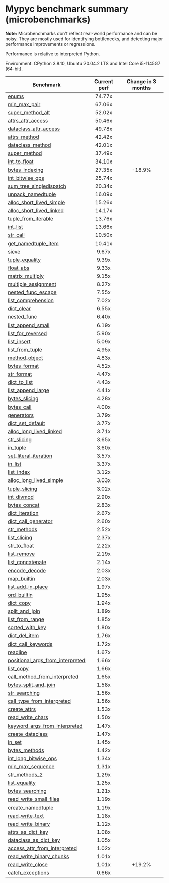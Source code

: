 # Mypyc benchmark summary (microbenchmarks)

**Note:** Microbenchmarks don't reflect real-world performance and can be noisy.
           They are mostly used for identifying bottlenecks, and detecting major performance
           improvements or regressions.

Performance is relative to interpreted Python.

Environment: CPython 3.8.10, Ubuntu 20.04.2 LTS and Intel Core i5-1145G7 (64-bit).

| Benchmark | Current perf | Change in 3 months |
| --- | :---: | :---: |
| [enums](benchmarks/enums.md) | 74.77x |  |
| [min_max_pair](benchmarks/min_max_pair.md) | 67.06x |  |
| [super_method_alt](benchmarks/super_method_alt.md) | 52.02x |  |
| [attrs_attr_access](benchmarks/attrs_attr_access.md) | 50.46x |  |
| [dataclass_attr_access](benchmarks/dataclass_attr_access.md) | 49.78x |  |
| [attrs_method](benchmarks/attrs_method.md) | 42.42x |  |
| [dataclass_method](benchmarks/dataclass_method.md) | 42.01x |  |
| [super_method](benchmarks/super_method.md) | 37.49x |  |
| [int_to_float](benchmarks/int_to_float.md) | 34.10x |  |
| [bytes_indexing](benchmarks/bytes_indexing.md) | 27.35x | -18.9% |
| [int_bitwise_ops](benchmarks/int_bitwise_ops.md) | 25.74x |  |
| [sum_tree_singledispatch](benchmarks/sum_tree_singledispatch.md) | 20.34x |  |
| [unpack_namedtuple](benchmarks/unpack_namedtuple.md) | 16.09x |  |
| [alloc_short_lived_simple](benchmarks/alloc_short_lived_simple.md) | 15.26x |  |
| [alloc_short_lived_linked](benchmarks/alloc_short_lived_linked.md) | 14.17x |  |
| [tuple_from_iterable](benchmarks/tuple_from_iterable.md) | 13.76x |  |
| [int_list](benchmarks/int_list.md) | 13.66x |  |
| [str_call](benchmarks/str_call.md) | 10.50x |  |
| [get_namedtuple_item](benchmarks/get_namedtuple_item.md) | 10.41x |  |
| [sieve](benchmarks/sieve.md) | 9.67x |  |
| [tuple_equality](benchmarks/tuple_equality.md) | 9.39x |  |
| [float_abs](benchmarks/float_abs.md) | 9.33x |  |
| [matrix_multiply](benchmarks/matrix_multiply.md) | 9.15x |  |
| [multiple_assignment](benchmarks/multiple_assignment.md) | 8.27x |  |
| [nested_func_escape](benchmarks/nested_func_escape.md) | 7.55x |  |
| [list_comprehension](benchmarks/list_comprehension.md) | 7.02x |  |
| [dict_clear](benchmarks/dict_clear.md) | 6.55x |  |
| [nested_func](benchmarks/nested_func.md) | 6.40x |  |
| [list_append_small](benchmarks/list_append_small.md) | 6.19x |  |
| [list_for_reversed](benchmarks/list_for_reversed.md) | 5.90x |  |
| [list_insert](benchmarks/list_insert.md) | 5.09x |  |
| [list_from_tuple](benchmarks/list_from_tuple.md) | 4.95x |  |
| [method_object](benchmarks/method_object.md) | 4.83x |  |
| [bytes_format](benchmarks/bytes_format.md) | 4.52x |  |
| [str_format](benchmarks/str_format.md) | 4.47x |  |
| [dict_to_list](benchmarks/dict_to_list.md) | 4.43x |  |
| [list_append_large](benchmarks/list_append_large.md) | 4.41x |  |
| [bytes_slicing](benchmarks/bytes_slicing.md) | 4.28x |  |
| [bytes_call](benchmarks/bytes_call.md) | 4.00x |  |
| [generators](benchmarks/generators.md) | 3.79x |  |
| [dict_set_default](benchmarks/dict_set_default.md) | 3.77x |  |
| [alloc_long_lived_linked](benchmarks/alloc_long_lived_linked.md) | 3.71x |  |
| [str_slicing](benchmarks/str_slicing.md) | 3.65x |  |
| [in_tuple](benchmarks/in_tuple.md) | 3.60x |  |
| [set_literal_iteration](benchmarks/set_literal_iteration.md) | 3.57x |  |
| [in_list](benchmarks/in_list.md) | 3.37x |  |
| [list_index](benchmarks/list_index.md) | 3.12x |  |
| [alloc_long_lived_simple](benchmarks/alloc_long_lived_simple.md) | 3.03x |  |
| [tuple_slicing](benchmarks/tuple_slicing.md) | 3.02x |  |
| [int_divmod](benchmarks/int_divmod.md) | 2.90x |  |
| [bytes_concat](benchmarks/bytes_concat.md) | 2.83x |  |
| [dict_iteration](benchmarks/dict_iteration.md) | 2.67x |  |
| [dict_call_generator](benchmarks/dict_call_generator.md) | 2.60x |  |
| [str_methods](benchmarks/str_methods.md) | 2.52x |  |
| [list_slicing](benchmarks/list_slicing.md) | 2.37x |  |
| [str_to_float](benchmarks/str_to_float.md) | 2.22x |  |
| [list_remove](benchmarks/list_remove.md) | 2.19x |  |
| [list_concatenate](benchmarks/list_concatenate.md) | 2.14x |  |
| [encode_decode](benchmarks/encode_decode.md) | 2.03x |  |
| [map_builtin](benchmarks/map_builtin.md) | 2.03x |  |
| [list_add_in_place](benchmarks/list_add_in_place.md) | 1.97x |  |
| [ord_builtin](benchmarks/ord_builtin.md) | 1.95x |  |
| [dict_copy](benchmarks/dict_copy.md) | 1.94x |  |
| [split_and_join](benchmarks/split_and_join.md) | 1.89x |  |
| [list_from_range](benchmarks/list_from_range.md) | 1.85x |  |
| [sorted_with_key](benchmarks/sorted_with_key.md) | 1.80x |  |
| [dict_del_item](benchmarks/dict_del_item.md) | 1.76x |  |
| [dict_call_keywords](benchmarks/dict_call_keywords.md) | 1.72x |  |
| [readline](benchmarks/readline.md) | 1.67x |  |
| [positional_args_from_interpreted](benchmarks/positional_args_from_interpreted.md) | 1.66x |  |
| [list_copy](benchmarks/list_copy.md) | 1.66x |  |
| [call_method_from_interpreted](benchmarks/call_method_from_interpreted.md) | 1.65x |  |
| [bytes_split_and_join](benchmarks/bytes_split_and_join.md) | 1.58x |  |
| [str_searching](benchmarks/str_searching.md) | 1.56x |  |
| [call_type_from_interpreted](benchmarks/call_type_from_interpreted.md) | 1.56x |  |
| [create_attrs](benchmarks/create_attrs.md) | 1.53x |  |
| [read_write_chars](benchmarks/read_write_chars.md) | 1.50x |  |
| [keyword_args_from_interpreted](benchmarks/keyword_args_from_interpreted.md) | 1.47x |  |
| [create_dataclass](benchmarks/create_dataclass.md) | 1.47x |  |
| [in_set](benchmarks/in_set.md) | 1.45x |  |
| [bytes_methods](benchmarks/bytes_methods.md) | 1.42x |  |
| [int_long_bitwise_ops](benchmarks/int_long_bitwise_ops.md) | 1.34x |  |
| [min_max_sequence](benchmarks/min_max_sequence.md) | 1.31x |  |
| [str_methods_2](benchmarks/str_methods_2.md) | 1.29x |  |
| [list_equality](benchmarks/list_equality.md) | 1.25x |  |
| [bytes_searching](benchmarks/bytes_searching.md) | 1.21x |  |
| [read_write_small_files](benchmarks/read_write_small_files.md) | 1.19x |  |
| [create_namedtuple](benchmarks/create_namedtuple.md) | 1.19x |  |
| [read_write_text](benchmarks/read_write_text.md) | 1.18x |  |
| [read_write_binary](benchmarks/read_write_binary.md) | 1.12x |  |
| [attrs_as_dict_key](benchmarks/attrs_as_dict_key.md) | 1.08x |  |
| [dataclass_as_dict_key](benchmarks/dataclass_as_dict_key.md) | 1.05x |  |
| [access_attr_from_interpreted](benchmarks/access_attr_from_interpreted.md) | 1.02x |  |
| [read_write_binary_chunks](benchmarks/read_write_binary_chunks.md) | 1.01x |  |
| [read_write_close](benchmarks/read_write_close.md) | 1.01x | +19.2% |
| [catch_exceptions](benchmarks/catch_exceptions.md) | 0.66x |  |
